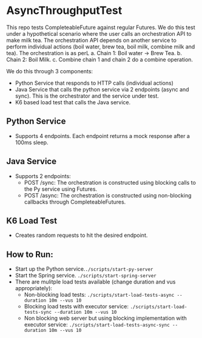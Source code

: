 # AsyncThroughputTest
This repo tests CompleteableFuture against regular Futures. We do this test under a hypothetical scenario where the user calls an orchestration API to make milk tea. The orchestration API depends on another service to perform individual actions (boil water, brew tea, boil milk, combine milk and tea). The orchestration is as perL
a. Chain 1: Boil water -> Brew Tea.
b. Chain 2: Boil Milk.
c. Combine chain 1 and chain 2 do a combine operation.

We do this through 3 components:
* Python Service that responds to HTTP calls (individual actions)
* Java Service that calls the python service via 2 endpoints (async and sync). This is the orchestrator and the service under test.
* K6 based load test that calls the Java service.

## Python Service
* Supports 4 endpoints. Each endpoint returns a mock response after a 100ms sleep.

## Java Service
* Supports 2 endpoints:
  * POST /sync: The orchestration is constructed using blocking calls to the Py service using Futures.
  * POST /async: The orchestration is constructed using non-blocking callbacks through CompleteableFutures.

## K6 Load Test
* Creates random requests to hit the desired endpoint.

## How to Run:

* Start up the Python service.`./scripts/start-py-server`
* Start the Spring service. `./scripts/start-spring-server`
* There are mulitple load tests available (change duration and vus appropriately):
  * Non-blocking load tests: `./scripts/start-load-tests-async --duration 10m --vus 10`
  * Blocking load tests with executor service: `./scripts/start-load-tests-sync --duration 10m --vus 10`
  * Non blocking web server but using blocking implementation with executor service:  `./scripts/start-load-tests-async-sync --duration 10m --vus 10`
  
